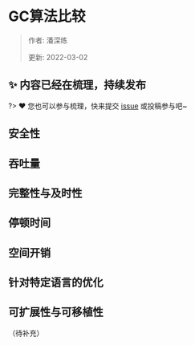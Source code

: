 # GC算法比较

> 作者: 潘深练
>
> 更新: 2022-03-02

## ✨ 内容已经在梳理，持续发布
?> ❤️ 您也可以参与梳理，快来提交 [issue](https://github.com/senlypan/jvm-docs/issues) 或投稿参与吧~




## 安全性
## 吞吐量
## 完整性与及时性
## 停顿时间
## 空间开销
## 针对特定语言的优化
## 可扩展性与可移植性


（待补充）
